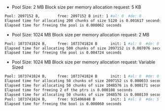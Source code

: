 - Pool Size: 2 MB Block size per memory allocation request: 5 KB

```sh
Pool: 2097152 B,        free: 2097152 B init: 1 #al: 0  #de: 0
Elapsed time for allocating 200 chunks of size 5120 is 0.001617 seconds
Elapsed time for freeing the pool is 0.000062 seconds
```
- Pool Size: 1024 MB Block size per memory allocation request: 2 MB

```sh
Pool: 1073741824 B,     free: 1073741824 B      init: 1 #al: 0  #de: 0
Elapsed time for allocating 500 chunks of size 2097152 is 0.007076 seconds
Elapsed time for freeing the pool is 0.004724 seconds
```

- Pool Size: 1024 MB Block size per memory allocation request: Variable Sized
```sh
Pool: 1073741824 B,     free: 1073741824 B      init: 1 #al: 0  #de: 0
Elapsed time for allocating 50 chunks of size 2097152 is 0.000033 seconds
Elapsed time for allocating 50 chunks of size 1048576 is 0.000171 seconds
Elapsed time for freeing 2 of the ptrs is 0.000108 seconds
Elapsed time for allocating 50 chunks of size 1048576 is 0.000139 seconds
Pool: 1073741824 B,     free: 915406848 B       init: 1 #al: 8  #de: 5
Elapsed time for freeing the bool is 0.000060 seconds
```